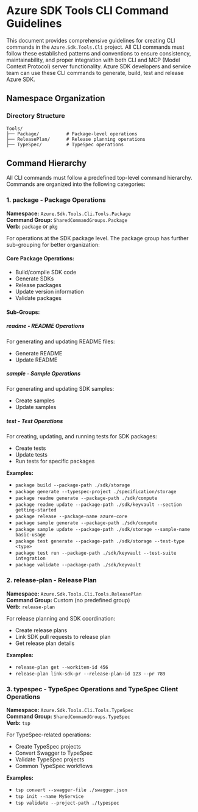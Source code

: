 # Azure SDK Tools CLI Command Guidelines

This document provides comprehensive guidelines for creating CLI commands in the `Azure.Sdk.Tools.Cli` project. All CLI commands must follow these established patterns and conventions to ensure consistency, maintainability, and proper integration with both CLI and MCP (Model Context Protocol) server functionality.
Azure SDK developers and service team can use these CLI commands to generate, build, test and release Azure SDK.

## Namespace Organization

### Directory Structure

```
Tools/
├── Package/          # Package-level operations 
├── ReleasePlan/      # Release planning operations
├── TypeSpec/         # TypeSpec operations
```

## Command Hierarchy

All CLI commands must follow a predefined top-level command hierarchy. Commands are organized into the following categories:

### 1. **package** - Package Operations

**Namespace:** `Azure.Sdk.Tools.Cli.Tools.Package`  
**Command Group:** `SharedCommandGroups.Package`  
**Verb:** `package`  or `pkg`

For operations at the SDK package level. The package group has further sub-grouping for better organization:

#### Core Package Operations:

- Build/compile SDK code
- Generate SDKs
- Release packages
- Update version information
- Validate packages

#### Sub-Groups:

##### **readme** - README Operations
 
For generating and updating README files:

- Generate README
- Update README 

##### **sample** - Sample Operations

For generating and updating SDK samples:

- Create samples
- Update samples

##### **test** - Test Operations

For creating, updating, and running tests for SDK packages:

- Create tests
- Update tests
- Run tests for specific packages

**Examples:**

- `package build --package-path ./sdk/storage`
- `package generate --typespec-project ./specification/storage`
- `package readme generate --package-path ./sdk/compute`
- `package readme update --package-path ./sdk/keyvault --section getting-started`
- `package release --package-name azure-core`
- `package sample generate --package-path ./sdk/compute`
- `package sample update --package-path ./sdk/storage --sample-name basic-usage`
- `package test generate --package-path ./sdk/storage --test-type <type>`
- `package test run --package-path ./sdk/keyvault --test-suite integration`
- `package validate --package-path ./sdk/keyvault`

### 2. **release-plan** - Release Plan

**Namespace:** `Azure.Sdk.Tools.Cli.Tools.ReleasePlan`  
**Command Group:** Custom (no predefined group)  
**Verb:** `release-plan` 

For release planning and SDK coordination:

- Create release plans
- Link SDK pull requests to release plan
- Get release plan details

**Examples:**

- `release-plan get --workitem-id 456`
- `release-plan link-sdk-pr --release-plan-id 123 --pr 789`

### 3. **typespec** - TypeSpec Operations and TypeSpec Client Operations

**Namespace:** `Azure.Sdk.Tools.Cli.Tools.TypeSpec`  
**Command Group:** `SharedCommandGroups.TypeSpec`  
**Verb:** `tsp`  

For TypeSpec-related operations:

- Create TypeSpec projects
- Convert Swagger to TypeSpec
- Validate TypeSpec projects
- Common TypeSpec workflows

**Examples:**

- `tsp convert --swagger-file ./swagger.json`
- `tsp init --name MyService`
- `tsp validate --project-path ./typespec`
